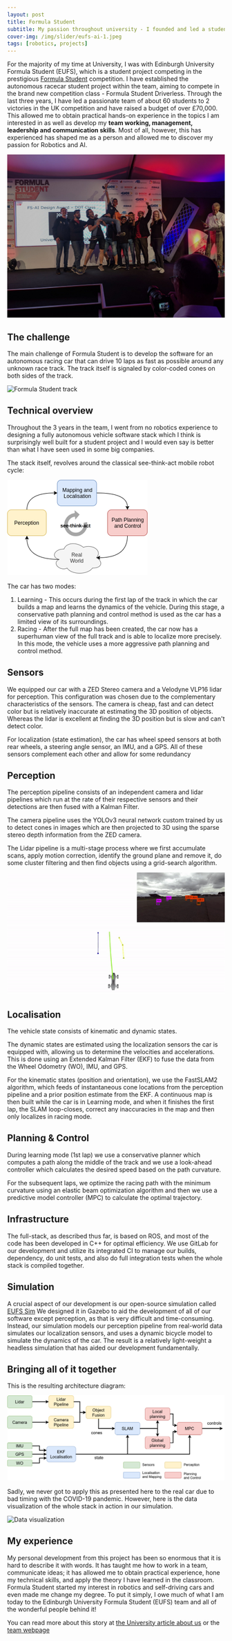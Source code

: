 ```yaml
---
layout: post
title: Formula Student
subtitle: My passion throughout university - I founded and led a student team to develop an autonomous racecar
cover-img: /img/slider/eufs-ai-1.jpeg
tags: [robotics, projects]
---
```


For the majority of my time at University, I was with Edinburgh University Formula Student (EUFS), which is a student project competing in the prestigious [Formula Student](https://www.imeche.org/events/formula-student) competition. I have established the autonomous racecar student project within the team, aiming to compete in the brand new competition class - Formula Student Driverless. Through the last three years, I have led a passionate team of about 60 students to 2 victories in the UK competition and have raised a budget of over £70,000. This allowed me to obtain practical hands-on experience in the topics I am interested in as well as develop my **team working, management, leadership and communication skills**. Most of all, however, this has experienced has shaped me as a person and allowed me to discover my passion for Robotics and AI.

![EUFS on the winners podium](/img/slider/eufs-ai-2.jpg)

## The challenge

The main challenge of Formula Student is to develop the software for an autonomous racing car
that can drive 10 laps as fast as possible around any unknown race track. The track itself is
signaled by color-coded cones on both sides of the track.

![Formula Student track](https://clqtg10snjb14i85u49wifbv-wpengine.netdna-ssl.com/wp-content/uploads/2017/07/Formula-Student-track.jpg)

## Technical overview

Throughout the 3 years in the team, I went from no robotics experience to designing a fully autonomous vehicle
software stack which I think is surprisingly well built for a student project and I would even say is better
than what I have seen used in some big companies.

The stack itself, revolves around the classical see-think-act mobile robot cycle:

![See Think Act cycle](/img/blog/2020-06-19-formula-student/see-think-act.png)

The car has two modes:

1. Learning - This occurs during the first lap of the track in which the car builds a map
and learns the dynamics of the vehicle. During this stage, a conservative path planning
and control method is used as the car has a limited view of its surroundings.
2. Racing - After the full map has been created, the car now has a superhuman view of the
full track and is able to localize more precisely. In this mode, the vehicle uses a more
aggressive path planning and control method.

## Sensors

We equipped our car with a ZED Stereo camera and a Velodyne VLP16 lidar for perception.
This configuration was chosen due to the complementary characteristics of the sensors. The camera is cheap, fast
and can detect color but is relatively inaccurate at estimating the 3D position of objects. Whereas the lidar is
excellent at finding the 3D position but is slow and can't detect color.

For localization (state estimation), the car has wheel speed sensors at both rear wheels, a steering
angle sensor, an IMU, and a GPS. All of these sensors complement each other and allow for some redundancy

## Perception

The perception pipeline consists of an independent camera and lidar pipelines which run at the
rate of their respective sensors and their detections are then fused with a Kalman Filter.

The camera pipeline uses the YOLOv3 neural network custom trained by us to detect cones in images
which are then projected to 3D using the sparse stereo depth information from the ZED camera.

The Lidar pipeline is a multi-stage process where we first accumulate scans, apply motion correction,
identify the ground plane and remove it, do some cluster filtering and then find objects using
a grid-search algorithm.

![Data visualization from one of our runs](/img/eufs.gif)

## Localisation

The vehicle state consists of kinematic and dynamic states.

The dynamic states are estimated using the localization sensors the car is equipped with,
allowing us to determine the velocities and accelerations. This is done using an Extended
Kalman Filter (EKF) to fuse the data from the Wheel Odometry (WO), IMU, and GPS.

For the kinematic states (position and orientation), we use the FastSLAM2 algorithm, which
feeds of instantaneous cone locations from the perception pipeline and a prior position
estimate from the EKF. A continuous map is then built while the car is in Learning mode, and
when it finishes the first lap, the SLAM loop-closes, correct any inaccuracies in the
map and then only localizes in racing mode.

## Planning & Control

During learning mode (1st lap) we use a conservative planner which computes a path along the middle
of the track and we use a look-ahead controller which calculates the desired speed based on the
path curvature.

For the subsequent laps, we optimize the racing path with the minimum curvature using an elastic
beam optimization algorithm and then we use a predictive model controller (MPC) to calculate the
optimal trajectory.

## Infrastructure

The full-stack, as described thus far, is based on ROS, and most of the code has been developed
in C++ for optimal efficiency. We use GitLab for our development and utilize its integrated CI
to manage our builds, dependency, do unit tests, and also do full integration tests when the whole
stack is compiled together.

## Simulation

A crucial aspect of our development is our open-source simulation called [EUFS Sim](https://gitlab.com/eufs/eufs_sim)
We designed it in Gazebo to aid the development of all of our software except perception,
as that is very difficult and time-consuming. Instead, our simulation models our perception
pipeline from real-world data simulates our localization sensors, and uses a dynamic
bicycle model to simulate the dynamics of the car. The result is a relatively light-weight
a headless simulation that has aided our development fundamentally.

## Bringing all of it together

This is the resulting architecture diagram:

![Overall architecture diagram](/img/blog/2020-06-19-formula-student/EUFS_soft_diagram_2020.png)

Sadly, we never got to apply this as presented here to the real car due to bad
timing with the COVID-19 pandemic. However, here is the data visualization
of the whole stack in action in our simulation.

![Data visualization](/img/blog/2020-06-19-formula-student/trackdrive.gif)

## My experience

My personal development from this project has been so enormous that it is hard to describe it with words.
It has taught me how to work in a team, communicate ideas; it has allowed me to obtain practical experience,
hone my technical skills, and apply the theory I have learned in the classroom. Formula Student started
my interest in robotics and self-driving cars and even made me change my degree. To put it simply,
I owe much of what I am today to the Edinburgh University Formula Student (EUFS) team and
all of the wonderful people behind it!

You can read more about this story at [the University article about us](https://www.ed.ac.uk/informatics/news-events/stories/2018/students-on-quest-for-high-speed-success)
or the [team webpage](http://eufs.eusa.ed.ac.uk/ai)
